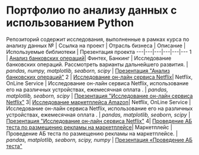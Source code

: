 # Портфолио по анализу данных с использованием Python
Репозиторий содержит исследования, выполненные в рамках курса по анализу данных
№ | Ссылка на проект | Отрасль бизнеса | Описание | Используемые библиотеки | Презентация проекта 
---|---|---|---|---|---
1 | [Анализ банковских операций](https://github.com/jenycher/portfolio_python/tree/44e952cbb655576fe074b271d90ea3798ebfa832/bank_research)| Финтех, Банкинг | Исследование банковских операций. Рассмотреть варианты дальнейшего развития. | *pandas, numpy, matplotlib, seaborn, scipy* | [Презентация "Анализ банковских операций"](https://drive.google.com/file/d/1vuzEhGjMUw-XhIGIx5_wOfFIIg4B8i7A/view?usp=sharing)
2 | [Исследование он-лайн сервиса Netflix]( https://github.com/jenycher/portfolio_python/tree/main/netflix_analysis)| Netflix, OnLine Service | Исследование он-лайн сервиса Netflix, использование его на различных устройствах, ежемесячная оплата . | *pandas, matplotlib, seaborn, scipy* | [Презентация "Исследование он-лайн сервиса Netflix"]( https://drive.google.com/file/d/1NpxQpwAZv04aibI22B67gfvDKPBmggfw/view?usp=drive_link)
3| [Исследование маркетплейса Amazon]( https://github.com/jenycher/portfolio_python/tree/main/amazon_market)| Netflix, OnLine Service | Исследование он-лайн сервиса Netflix, использование его на различных устройствах, ежемесячная оплата . | *pandas, matplotlib, seaborn, scipy* | [Презентация "Исследование он-лайн сервиса Netflix"]( https://drive.google.com/file/d/15_uySbkFhjolht3FzjlNdGxFyYvxW3hQ/view?usp=drive_link)
4|  [Проведение АБ теста по размещению рекламы на маркетплейсе](https://github.com/jenycher/portfolio_python/tree/main/AB_test)| Маркетплейс | Проведение АБ теста по размещению рекламы на маркетплейсе. | *pandas, matplotlib, seaborn, scipy, numpy* | [Презентация «Проведение АБ теста"](https://drive.google.com/file/d/1Gqqe1yk54APckN28wybIEdmE5zSW07Ey/view?usp=drive_link)


